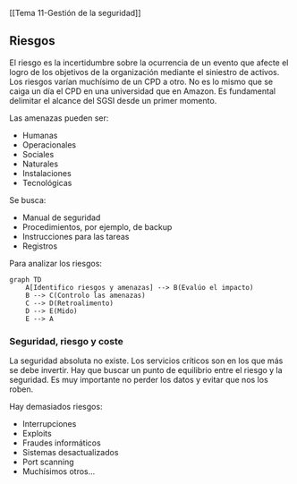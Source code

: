 [[Tema 11-Gestión de la seguridad]]

## Riesgos
El riesgo es la incertidumbre sobre la ocurrencia de un evento que afecte el logro de los objetivos de la organización mediante el siniestro de activos. Los riesgos varían muchísimo de un CPD a otro. No es lo mismo que se caiga un día el CPD en una universidad que en Amazon. Es fundamental delimitar el alcance del SGSI desde un primer momento.

Las amenazas pueden ser:
+ Humanas
+ Operacionales
+ Sociales
+ Naturales
+ Instalaciones
+ Tecnológicas

Se busca:
+ Manual de seguridad
+ Procedimientos, por ejemplo, de backup
+ Instrucciones para las tareas
+ Registros 

Para analizar los riesgos:
```mermaid
graph TD
    A[Identifico riesgos y amenazas] --> B(Evalúo el impacto)
    B --> C(Controlo las amenazas)
    C --> D(Retroalimento)
    D --> E(Mido)
    E --> A
```


### Seguridad, riesgo y coste
La seguridad absoluta no existe. Los servicios críticos son en los que más se debe invertir. Hay que buscar un punto de equilibrio entre el riesgo y la seguridad. Es muy importante no perder los datos y evitar que nos los roben. 

Hay demasiados riesgos:
+ Interrupciones
+ Exploits
+ Fraudes informáticos
+ Sistemas desactualizados
+ Port scanning
+ Muchísimos otros...